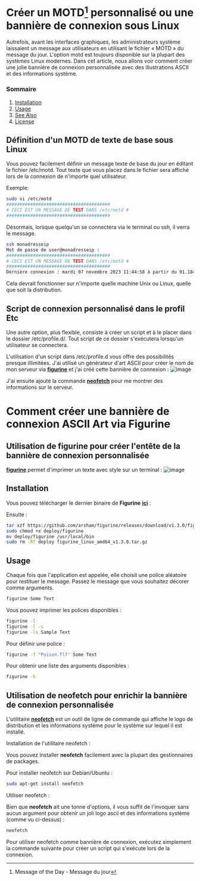 # Créer un **MOTD[^*]** personnalisé ou une bannière de connexion sous Linux

Autrefois, avant les interfaces graphiques, les administrateurs système laissaient un message aux utilisateurs en utilisant le fichier « MOTD » du message du jour.
L'option motd est toujours disponible sur la plupart des systèmes Linux modernes. Dans cet article, nous allons voir comment créer une jolie bannière de connexion personnalisée avec des illustrations ASCII et des informations système.

### Sommaire

1. [Installation](#installation)
2. [Usage](#usage)
3. [See Also](#see-also)
4. [License](#license)

## Définition d'un MOTD de texte de base sous Linux

Vous pouvez facilement définir un message texte de base du jour en éditant le fichier /etc/motd. Tout texte que vous placez dans le fichier sera affiché lors de la connexion de n'importe quel utilisateur.

Exemple:

```bash
sudo vi /etc/motd
#######################################
# CECI EST UN MESSAGE DE TEST DANS /etc/motd #
#######################################
```

Désormais, lorsque quelqu'un se connectera via le terminal ou ssh, il verra le message.
```bash
ssh monadresseip
Mot de passe de user@monadresseip :
#######################################
# CECI EST UN MESSAGE DE TEST DANS /etc/motd #
#######################################
Dernière connexion : mardi 07 novembre 2023 11:44:58 à partir du 91.184.102.244
```

Cela devrait fonctionner sur n'importe quelle machine Unix ou Linux, quelle que soit la distribution.

## Script de connexion personnalisé dans le profil Etc

Une autre option, plus flexible, consiste à créer un script et à le placer dans le dossier /etc/profile.d/. Tout script de ce dossier s'exécutera lorsqu'un utilisateur se connectera. 

L'utilisation d'un script dans /etc/profile.d vous offre des possibilités presque illimitées. J'ai utilisé un générateur d'art ASCII pour créer le nom de mon serveur via [**figurine**](https://github.com/arsham/figurine) et j'ai créé cette bannière de connexion :
![image](https://github.com/allfab/boilerplates/assets/1840185/9d8d7991-5caf-4c44-9db9-c6a32e9834d5)

J'ai ensuite ajouté la commande [**neofetch**](https://github.com/dylanaraps/neofetch) pour me montrer des informations sur le serveur.

# Comment créer une bannière de connexion ASCII Art via Figurine

## Utilisation de figurine pour créer l'entête de la bannière de connexion personnalisée

[**figurine**](https://github.com/arsham/figurine) permet d'imprimer un texte avec style sur un terminal :
![image](https://github.com/allfab/boilerplates/assets/1840185/1cccf291-2730-49cb-b345-0a789d30494f)

## Installation

Vous pouvez télécharger le dernier binaire de **Figurine** [**ici**](https://github.com/arsham/figurine/releases) :

Ensuite :
```bash
tar xzf https://github.com/arsham/figurine/releases/download/v1.3.0/figurine_linux_amd64_v1.3.0.tar.gz
sudo chmod +x deploy/figurine
mv deploy/figurine /usr/local/bin
sudo rm -Rf deploy figurine_linux_amd64_v1.3.0.tar.gz
```

## Usage

Chaque fois que l'application est appelée, elle choisit une police aléatoire pour restituer le message. Passez le message que vous souhaitez décorer comme arguments.

```bash
figurine Some Text
```

Vous pouvez imprimer les polices disponibles :

```bash
figurine -l
figurine -l -s
figurine -ls Sample Text
```

Pour définir une police :

```bash
figurine -f "Poison.flf" Some Text
```

Pour obtenir une liste des arguments disponibles :

```bash
figurine -h
```


## Utilisation de neofetch pour enrichir la bannière de connexion personnalisée

L'utilitaire [**neofetch**](https://github.com/dylanaraps/neofetch) est un outil de ligne de commande qui affiche le logo de distribution et les informations système pour le système sur lequel il est installé.

Installation de l'utilitaire neofetch :

Vous pouvez installer **neofetch** facilement avec la plupart des gestionnaires de packages.

Pour installer neofetch sur Debian/Ubuntu :
```bash
sudo apt-get install neofetch
```

Utiliser neofetch :

Bien que **neofetch** ait une tonne d'options, il vous suffit de l'invoquer sans aucun argument pour obtenir un joli logo ascii et des informations système (comme vu ci-dessus) :

```bash
neofetch
```

Pour utiliser neofetch comme bannière de connexion, exécutez simplement la commande suivante pour créer un script qui s'exécute lors de la connexion.

[^*]: Message of the Day - Message du jour